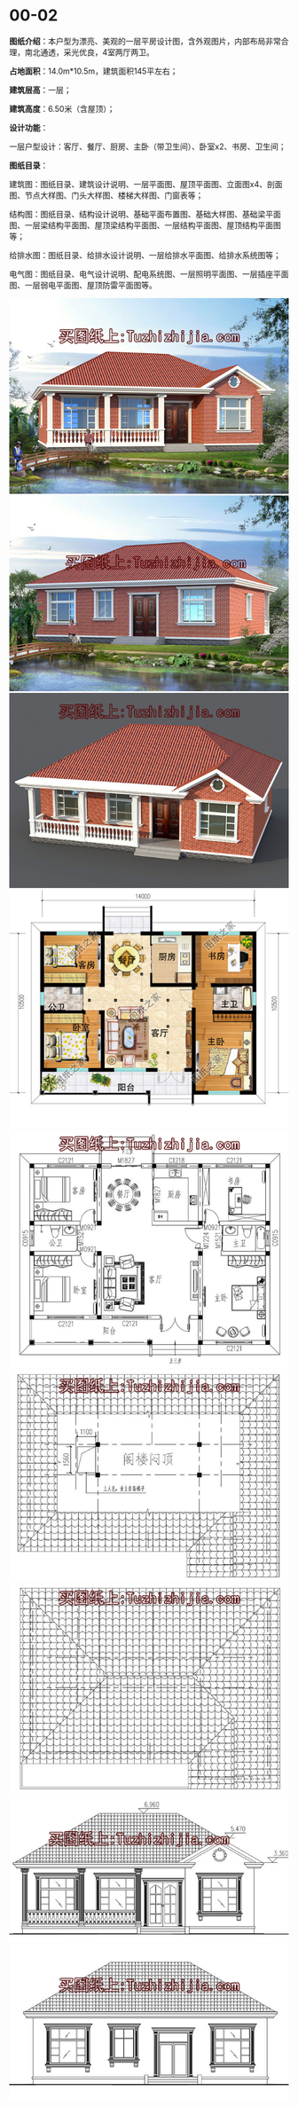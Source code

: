 # 00-02

**图纸介绍**：本户型为漂亮、美观的一层平房设计图，含外观图片，内部布局非常合理，南北通透，采光优良，4室两厅两卫。

**占地面积**：14.0m*10.5m，建筑面积145平左右；

**建筑层高**：一层；

**建筑高度**：6.50米（含屋顶）；

**设计功能**：

一层户型设计：客厅、餐厅、厨房、主卧（带卫生间）、卧室x2、书房、卫生间；

**图纸目录**：

建筑图：图纸目录、建筑设计说明、一层平面图、屋顶平面图、立面图x4、剖面图、节点大样图、门头大样图、楼梯大样图、门窗表等；

结构图：图纸目录、结构设计说明、基础平面布置图、基础大样图、基础梁平面图、一层梁结构平面图、屋顶梁结构平面图、一层结构平面图、屋顶结构平面图等；

给排水图：图纸目录、给排水设计说明、一层给排水平面图、给排水系统图等；

电气图：图纸目录、电气设计说明、配电系统图、一层照明平面图、一层插座平面图、一层弱电平面图、屋顶防雷平面图等。



![](../images/villa/00-02/0-1.jpg)
![](../images/villa/00-02/0-2.jpg)
![](../images/villa/00-02/0-3.jpg)
![](../images/villa/00-02/0-4.jpg)
![](../images/villa/00-02/0-5.jpg)
![](../images/villa/00-02/0-6.jpg)
![](../images/villa/00-02/0-7.jpg)
![](../images/villa/00-02/0-8.jpg)
![](../images/villa/00-02/0-9.jpg)

